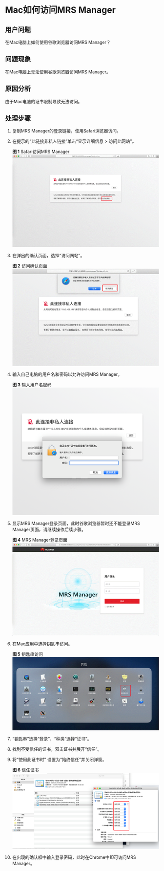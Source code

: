 # Mac如何访问MRS Manager<a name="ZH-CN_TOPIC_0242024828"></a>

## 用户问题<a name="section18305143583116"></a>

在Mac电脑上如何使用谷歌浏览器访问MRS Manager？

## 问题现象<a name="section117424454313"></a>

在Mac电脑上无法使用谷歌浏览器访问MRS Manager。

## 原因分析<a name="section1237061220324"></a>

由于Mac电脑的证书限制导致无法访问。

## 处理步骤<a name="section31942855213"></a>

1.  复制MRS Manager的登录链接，使用Safari浏览器访问。
2.  在提示的“此链接非私人链接”单击“显示详细信息 \> 访问此网站"。

    **图 1**  Safari访问MRS Manager<a name="fig1451915599610"></a>  
    ![](figures/Safari访问MRS-Manager.gif "Safari访问MRS-Manager")

3.  在弹出的确认页面，选择“访问网站”。

    **图 2**  访问确认页面<a name="fig1329921719719"></a>  
    ![](figures/访问确认页面.gif "访问确认页面")

4.  输入自己电脑的用户名和密码以允许访问MRS Manager。

    **图 3**  输入用户名密码<a name="fig82576173116"></a>  
    ![](figures/输入用户名密码.png "输入用户名密码")

5.  显示MRS Manager登录页面，此时谷歌浏览器暂时还不能登录MRS Manager页面，请继续操作后续步骤。

    **图 4**  MRS Manager登录页面<a name="fig12792151021813"></a>  
    ![](figures/MRS-Manager登录页面.gif "MRS-Manager登录页面")

6.  在Mac应用中选择钥匙串访问。

    **图 5**  钥匙串访问<a name="fig18819174214228"></a>  
    ![](figures/钥匙串访问.gif "钥匙串访问")

7.  “钥匙串”选择“登录”，“种类”选择“证书”。
8.  找到不受信任的证书，双击证书并展开“信任”。
9.  将“使用此证书时” 设置为“始终信任”并关闭弹窗。

    **图 6**  信任证书<a name="fig18636142953317"></a>  
    ![](figures/信任证书.png "信任证书")

10. 在出现的确认框中输入登录密码，此时在Chrome中即可访问MRS Manager。

